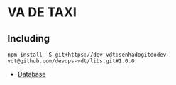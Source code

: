 # VA DE TAXI

## Including

```
npm install -S git+https://dev-vdt:senhadogitdodev-vdt@github.com/devops-vdt/libs.git#1.0.0
```

- [Database](database)